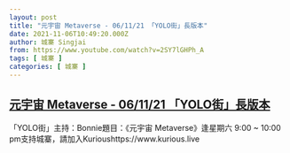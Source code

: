 ```yaml
---
layout: post
title: "元宇宙 Metaverse - 06/11/21 「YOLO街」長版本"
date: 2021-11-06T10:49:20.000Z
author: 城寨 Singjai
from: https://www.youtube.com/watch?v=2SY7lGHPh_A
tags: [ 城寨 ]
categories: [ 城寨 ]
---
```

<!--1636195760000-->
[元宇宙 Metaverse - 06/11/21 「YOLO街」長版本](https://www.youtube.com/watch?v=2SY7lGHPh_A)
------

<div>
「YOLO街」主持：Bonnie題目：《元宇宙 Metaverse》逢星期六 9:00 ~ 10:00 pm支持城寨，請加入Kurioushttps://www.kurious.live
</div>
